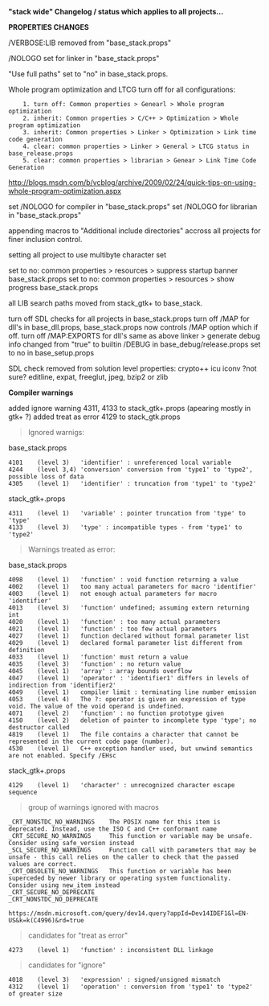 **"stack wide" Changelog / status which applies to all projects...**


**PROPERTIES CHANGES**

/VERBOSE:LIB removed from "base_stack.props"

/NOLOGO set for linker in "base_stack.props"

"Use full paths" set to "no" in base_stack.props.

Whole program optimization and LTCG turn off for all configurations:

		1. turn off: Common properties > Genearl > Whole program optimization
		2. inherit: Common properties > C/C++ > Optimization > Whole program optimization
		3. inherit: Common properties > Linker > Optimization > Link time code generation
		4. clear: common properties > Linker > General > LTCG status in base_release.props
		5. clear: common properties > librarian > Genear > Link Time Code Generation
		
		
http://blogs.msdn.com/b/vcblog/archive/2009/02/24/quick-tips-on-using-whole-program-optimization.aspx

set /NOLOGO for compiler in "base_stack.props"
set /NOLOGO for librarian in "base_stack.props"

appending macros to "Additional include directories" accross all projects for finer inclusion control.

setting all project to use multibyte character set

set to no: common properties > resources > suppress startup banner base_stack.props
set to no: common properties > resources > show progress base_stack.props

all LIB search paths moved from stack_gtk+ to base_stack.

turn off SDL checks for all projects in base_stack.props
turn off /MAP for dll's in base_dll.props, base_stack.props now controls /MAP option which if off.
turn off /MAP:EXPORTS for dll's same as above
linker > generate debug info changed from "true" to builtin /DEBUG in base_debug/release.props set to no in base_setup.props

SDL check removed from solution level properties:
crypto++
icu
iconv
?not sure? editline, expat, freeglut, jpeg, bzip2 or zlib


**Compiler warnings**

added ignore warning 4311, 4133 to stack_gtk+.props (apearing mostly in gtk+ ?)
added treat as error 4129 to stack_gtk.props
 
>Ignored warnigs:

base_stack.props

	4101	(level 3)	'identifier' : unreferenced local variable
	4244	(level 3,4)	'conversion' conversion from 'type1' to 'type2', possible loss of data
	4305	(level 1)	'identifier' : truncation from 'type1' to 'type2'
	
stack_gtk+.props

	4311	(level 1)	'variable' : pointer truncation from 'type' to 'type'
	4133	(level 3)	'type' : incompatible types - from 'type1' to 'type2'


>Warnings treated as error:

base_stack.props

	4098	(level 1)	'function' : void function returning a value
	4002	(level 1)	too many actual parameters for macro 'identifier'
	4003	(level 1)	not enough actual parameters for macro 'identifier'
	4013	(level 3)	'function' undefined; assuming extern returning int
	4020	(level 1)	'function' : too many actual parameters
	4021	(level 1)	'function' : too few actual parameters
	4027	(level 1)	function declared without formal parameter list
	4029	(level 1)	declared formal parameter list different from definition
	4033	(level 1)	'function' must return a value
	4035	(level 3)	'function' : no return value
	4045	(level 1)	'array' : array bounds overflow
	4047	(level 1)	'operator' : 'identifier1' differs in levels of indirection from 'identifier2'
	4049	(level 1)	compiler limit : terminating line number emission
	4053	(level 4)	The ?: operator is given an expression of type void. The value of the void operand is undefined.
	4071	(level 2)	'function' : no function prototype given
	4150	(level 2)	deletion of pointer to incomplete type 'type'; no destructor called
	4819	(level 1)	The file contains a character that cannot be represented in the current code page (number).
	4530	(level 1)	C++ exception handler used, but unwind semantics are not enabled. Specify /EHsc

stack_gtk+.props

	4129	(level 1)	'character' : unrecognized character escape sequence
	
>group of warnings ignored with macros

	_CRT_NONSTDC_NO_WARNINGS	The POSIX name for this item is deprecated. Instead, use the ISO C and C++ conformant name
	_CRT_SECURE_NO_WARNINGS		This function or variable may be unsafe. Consider using safe_version instead
	_SCL_SECURE_NO_WARNINGS		Function call with parameters that may be unsafe - this call relies on the caller to check that the passed values are correct.
	_CRT_OBSOLETE_NO_WARNINGS	This function or variable has been superceded by newer library or operating system functionality. Consider using new_item instead
	_CRT_SECURE_NO_DEPRECATE
	_CRT_NONSTDC_NO_DEPRECATE
	
	https://msdn.microsoft.com/query/dev14.query?appId=Dev14IDEF1&l=EN-US&k=k(C4996)&rd=true
	
>candidates for "treat as error"

	4273	(level 1)	'function' : inconsistent DLL linkage
	
>candidates for "ignore"

	4018	(level 3)	'expression' : signed/unsigned mismatch
	4312	(level 1)	'operation' : conversion from 'type1' to 'type2' of greater size
